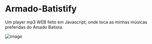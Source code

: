 # Armado-Batistify
Um player mp3 WEB feito em Javascript, onde toca as minhas músicas preferidas do Amado Batista.

![image](https://user-images.githubusercontent.com/13918844/182326268-a3a4ebaa-eb8e-476c-956c-bac1b6cc5acf.png)


